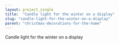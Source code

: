 ```yaml
---
layout: project_single
title:  "Candle light for the winter on a display"
slug: "candle-light-for-the-winter-on-a-display"
parent: "christmas-decorations-for-the-home"
---
```

Candle light for the winter on a display